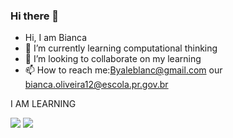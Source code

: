 ### Hi there 👋

- Hi, I am Bianca 
- 🌱 I’m currently learning computational thinking
- 👯 I’m looking to collaborate on my learning
- 📫 How to reach me:Byaleblanc@gmail.com our bianca.oliveira12@escola.pr.gov.br

I AM LEARNING

[![](https://img.shields.io/badge/JavaScript-323330?style=for-the-badge&logo=javascript&logoColor=F7DF1E)](https://editor.p5js.org/)
     [![](https://img.shields.io/badge/Scratch-4D97FF?style=for-the-badge&logo=Scratch&logoColor=white)](https://scratch.mit.edu/)

